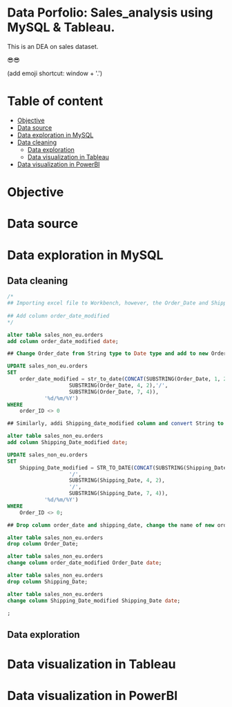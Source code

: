 # Data Porfolio: Sales_analysis using MySQL & Tableau.

This is an DEA on sales dataset. 

😎😎

(add emoji shortcut: window + '.')

# Table of content

- [Objective](#Objective)
- [Data source](#Data-source)
- [Data exploration in MySQL](#Data-exploration-in-MySQL)
- [Data cleaning](Data-cleaning)
    - [Data exploration](Data-exploration)
    - [Data visualization in Tableau](#Data-visualization-in-Tableau)
- [Data visualization in PowerBI](#Data-visualization-in-PowerBI)

# Objective

# Data source

# Data exploration in MySQL

## Data cleaning

```sql
/*
## Importing excel file to Workbench, however, the Order_Date and Shipping_Date are not correctly imported as date type.
 
## Add column order_date_modified
*/

alter table sales_non_eu.orders
add column order_date_modified date;

## Change Order_date from String type to Date type and add to new Order_date_modified column

UPDATE sales_non_eu.orders 
SET 
    order_date_modified = str_to_date(CONCAT(SUBSTRING(Order_Date, 1, 2),'/',
                    SUBSTRING(Order_Date, 4, 2),'/',
                    SUBSTRING(Order_Date, 7, 4)),
            '%d/%m/%Y')
WHERE
    order_ID <> 0

## Similarly, addi Shipping_date_modified column and convert String to Date type, and add the data to new shipping_date_modified column

alter table sales_non_eu.orders
add column Shipping_Date_modified date; 

UPDATE sales_non_eu.orders 
SET 
    Shipping_Date_modified = STR_TO_DATE(CONCAT(SUBSTRING(Shipping_Date, 1, 2),
                    '/',
                    SUBSTRING(Shipping_Date, 4, 2),
                    '/',
                    SUBSTRING(Shipping_Date, 7, 4)),
            '%d/%m/%Y')
WHERE
    Order_ID <> 0;

## Drop column order_date and shipping_date, change the name of new order_date_modified and shipping_date_modified to replace the original order_date and shippping_date column

alter table sales_non_eu.orders
drop column Order_Date;

alter table sales_non_eu.orders
change column order_date_modified Order_Date date;

alter table sales_non_eu.orders
drop column Shipping_Date;

alter table sales_non_eu.orders
change column Shipping_Date_modified Shipping_Date date;

;
```

## Data exploration

# Data visualization in Tableau

# Data visualization in PowerBI
